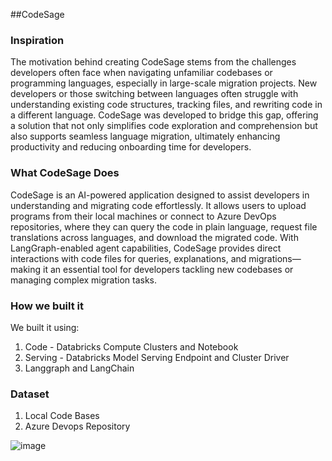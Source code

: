 ##CodeSage

### Inspiration
The motivation behind creating CodeSage stems from the challenges developers often face when navigating unfamiliar codebases or programming languages, especially in large-scale migration projects. New developers or those switching between languages often struggle with understanding existing code structures, tracking files, and rewriting code in a different language. CodeSage was developed to bridge this gap, offering a solution that not only simplifies code exploration and comprehension but also supports seamless language migration, ultimately enhancing productivity and reducing onboarding time for developers.

### What CodeSage Does
CodeSage is an AI-powered application designed to assist developers in understanding and migrating code effortlessly. It allows users to upload programs from their local machines or connect to Azure DevOps repositories, where they can query the code in plain language, request file translations across languages, and download the migrated code. With LangGraph-enabled agent capabilities, CodeSage provides direct interactions with code files for queries, explanations, and migrations—making it an essential tool for developers tackling new codebases or managing complex migration tasks.

### How we built it
We built it using:
1. Code - Databricks Compute Clusters and Notebook
2. Serving - Databricks Model Serving Endpoint and Cluster Driver 
3. Langgraph and LangChain


### Dataset
1. Local Code Bases
2. Azure Devops Repository

![image](https://github.com/user-attachments/assets/9058dbfb-d0fa-44c8-97f6-e2dd88874b77)

